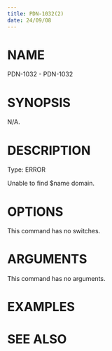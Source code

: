 ```yaml
---
title: PDN-1032(2)
date: 24/09/08
---
```


# NAME

PDN-1032 - PDN-1032

# SYNOPSIS

N/A.

# DESCRIPTION

Type: ERROR

Unable to find $name domain.

# OPTIONS

This command has no switches.

# ARGUMENTS

This command has no arguments.

# EXAMPLES

# SEE ALSO
